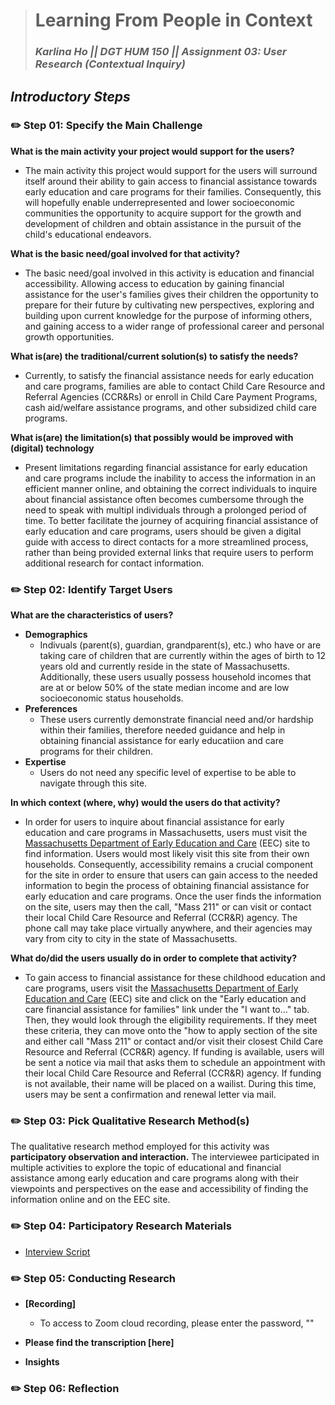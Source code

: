 > # Learning From People in Context
> ### _Karlina Ho || DGT HUM 150 || Assignment 03: User Research (Contextual Inquiry)_

## *Introductory Steps* 
### ✏️ Step 01: Specify the Main Challenge 
**What is the main activity your project would support for the users?**
* The main activity this project would support for the users will surround itself around their ability to gain access to financial assistance towards early education and care programs for their families. Consequently, this will hopefully enable underrepresented and lower socioeconomic communities the opportunity to acquire support for the growth and development of children and obtain assistance in the pursuit of the child's educational endeavors.    

**What is the basic need/goal involved for that activity?**
* The basic need/goal involved in this activity is education and financial accessibility. Allowing access to education by gaining financial assistance for the user's families gives their children the opportunity to prepare for their future by cultivating new perspectives, exploring and building upon current knowledge for the purpose of informing others, and gaining access to a wider range of professional career and personal growth opportunities. 

**What is(are) the traditional/current solution(s) to satisfy the needs?**
* Currently, to satisfy the financial assistance needs for early education and care programs, families are able to contact Child Care Resource and Referral Agencies (CCR&Rs) or enroll in Child Care Payment Programs, cash aid/welfare assistance programs, and other subsidized child care programs. 

**What is(are) the limitation(s) that possibly would be improved with (digital) technology**
* Present limitations regarding financial assistance for early education and care programs include the inability to access the information in an efficient manner online, and obtaining the correct individuals to inquire about financial assistance often becomes cumbersome through the need to speak with multipl individuals through a prolonged period of time. To better facilitate the journey of acquiring financial assistance of early education and care programs, users should be given a digital guide with access to direct contacts for a more streamlined process, rather than being provided external links that require users to perform additional research for contact information.  

### ✏️ Step 02: Identify Target Users
**What are the characteristics of users?** 
* **Demographics** 
    * Indivuals (parent(s), guardian, grandparent(s), etc.) who have or are taking care of children that are currently within the ages of birth to 12 years old and currently reside in the state of Massachusetts. Additionally, these users usually possess household incomes that are at or below 50% of the state median income and are low socioeconomic status households.   
* **Preferences** 
    * These users currently demonstrate financial need and/or hardship within their families, therefore needed guidance and help in obtaining financial assistance for early educatiion and care programs for their children. 
* **Expertise** 
    * Users do not need any specific level of expertise to be able to navigate through this site. 

**In which context (where, why) would the users do that activity?** 
* In order for users to inquire about financial assistance for early education and care programs in Massachusetts, users must visit the [Massachusetts Department of Early Education and Care](https://www.mass.gov/orgs/department-of-early-education-and-care) (EEC) site to find information. Users would most likely visit this site from their own households. Consequently, accessibility remains a crucial component for the site in order to ensure that users can gain access to the needed information to begin the process of obtaining financial assistance for early education and care programs. Once the user finds the information on the site, users may then the call, "Mass 211" or can visit or contact their local Child Care Resource and Referral (CCR&R) agency. The phone call may take place virtually anywhere, and their agencies may vary from city to city in the state of Massachusetts. 

**What do/did the users usually do in order to complete that activity?** 
* To gain access to financial assistance for these childhood education and care programs, users visit the [Massachusetts Department of Early Education and Care](https://www.mass.gov/orgs/department-of-early-education-and-care) (EEC) site and click on the "Early education and care financial assistance for families" link under the "I want to..." tab. Then, they would look through the eligibility requirements. If they meet these criteria, they can move onto the "how to apply section of the site and either call "Mass 211" or contact and/or visit their closest Child Care Resource and Referral (CCR&R) agency. If funding is available, users will be sent a notice via mail that asks them to schedule an appointment with their local Child Care Resource and Referral (CCR&R) agency. If funding is not available, their name will be placed on a wailist. During this time, users may be sent a confirmation and renewal letter via mail. 

### ✏️ Step 03: Pick Qualitative Research Method(s)
The qualitative research method employed for this activity was **participatory observation and interaction.** The interviewee participated in multiple activities to explore the topic of educational and financial assistance among early education and care programs along with their viewpoints and perspectives on the ease and accessibility of finding the information online and on the EEC site.

### ✏️ Step 04: Participatory Research Materials
* [Interview Script](https://docs.google.com/document/d/1fg7HhJV9pUnsDpOtcSxmgYAVmSsjoa5uJbkfakD8kYo/edit?usp=sharing) 

### ✏️ Step 05: Conducting Research
* **[Recording]** 
    * To access to Zoom cloud recording, please enter the password, ""

* **Please find the transcription [here]**
* **Insights**

### ✏️ Step 06: Reflection
